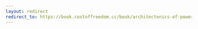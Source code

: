 ```yaml
---
layout: redirect
redirect_to: https://book.costoffreedom.cc/book/architectonics-of-power/image-identity-attribution-authorship.html
---
```

